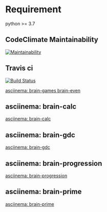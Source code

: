 # Requirement

python >= 3.7

## CodeClimate Maintainability

[![Maintainability](https://api.codeclimate.com/v1/badges/d8d8ba9440c8786c2ccf/maintainability)](https://codeclimate.com/github/hikarikumo/python-project-lvl1/maintainability)

## Travis ci

[![Build Status](https://travis-ci.com/hikarikumo/python-project-lvl1.svg?branch=master)](https://travis-ci.com/hikarikumo/python-project-lvl1)

[asciinema: brain-games brain-even](https://asciinema.org/a/nXTbcSbtql2NXpV1edZi0POIi)

## asciinema: brain-calc

[asciinema: brain-calc](https://asciinema.org/a/aA7CoVuGeXxsU9iaJBjPHpilo)

## asciinema: brain-gdc

[asciinema: brain-gdc](https://asciinema.org/a/gCn5l27ClWDhbfdGY5wbFOAK8)

## asciinema: brain-progression

[asciinema: brain-progression](https://asciinema.org/a/JPKROcOUfDbYedkCZ47qE0v1H)

## asciinema: brain-prime

[asciinema: brain-prime](https://asciinema.org/a/ut7f5bqDzWlYMJT0lKSNOG57u)
